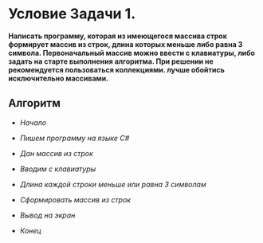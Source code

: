 # Условие Задачи 1.
**Написать программу, которая из имеющегося массива строк формирует массив из строк, длина которых меньше либо равна 3 символа. Первоначальный массив можно ввести с клавиатуры, либо задать на старте выполнения алгоритма. При решении не рекомендуется пользоваться коллекциями. лучше обойтись исключительно массивами.** 

## Алгоритм
* *Начало*

* _Пишем программу на языке С#_

* *Дан массив из строк*

* _Вводим с клавиатуры_

* *Длина каждой строки меньше или равна 3 символам*

* _Сформировать массив из строк_

* *Вывод на экран*

* _Конец_

